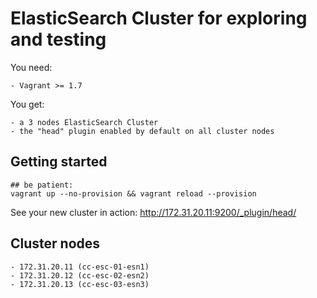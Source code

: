 ElasticSearch Cluster for exploring and testing
===============================================

You need:

    - Vagrant >= 1.7

You get:

    - a 3 nodes ElasticSearch Cluster
    - the "head" plugin enabled by default on all cluster nodes

Getting started
---------------

    ## be patient:
    vagrant up --no-provision && vagrant reload --provision

See your new cluster in action: http://172.31.20.11:9200/_plugin/head/

Cluster nodes
-------------

    - 172.31.20.11 (cc-esc-01-esn1)
    - 172.31.20.12 (cc-esc-02-esn2)
    - 172.31.20.13 (cc-esc-03-esn3)


